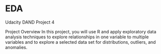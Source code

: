 # EDA
Udacity DAND Project 4

Project Overview
In this project, you will use R and apply exploratory data analysis techniques to explore relationships in one variable to multiple variables and to explore a selected data set for distributions, outliers, and anomalies.
